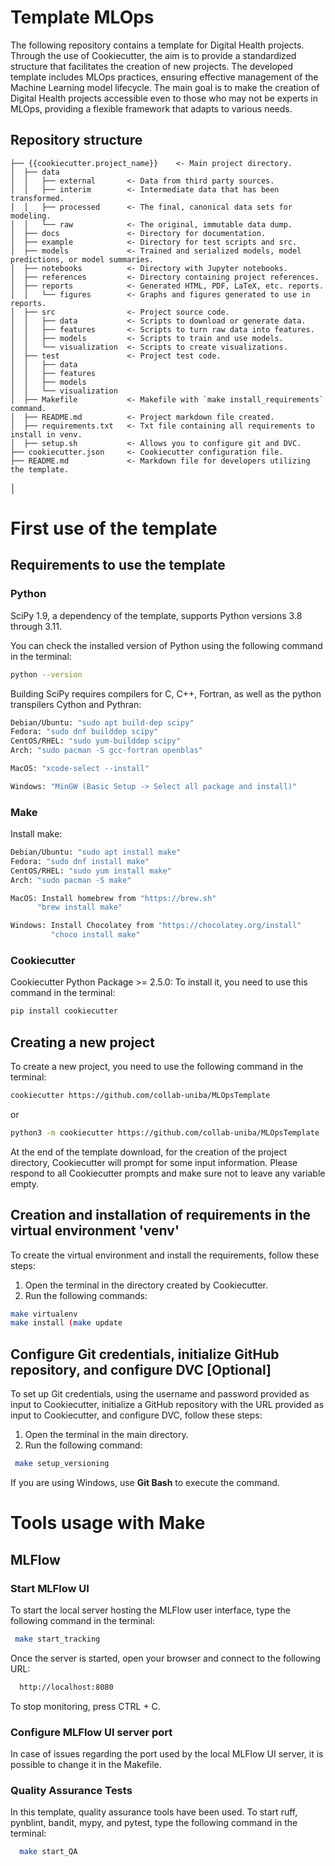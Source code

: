 # Template MLOps
The following repository contains a template for Digital Health projects. Through the use of Cookiecutter, the aim is to provide a standardized structure that facilitates the creation of new projects. The developed template includes MLOps practices, ensuring effective management of the Machine Learning model lifecycle. The main goal is to make the creation of Digital Health projects accessible even to those who may not be experts in MLOps, providing a flexible framework that adapts to various needs.

## Repository structure
```
├── {{cookiecutter.project_name}}    <- Main project directory.
│  ├── data
│  │   ├── external       <- Data from third party sources.
│  │   ├── interim        <- Intermediate data that has been transformed.
│  │   ├── processed      <- The final, canonical data sets for modeling.
│  │   └── raw            <- The original, immutable data dump.
│  ├── docs               <- Directory for documentation.
│  ├── example            <- Directory for test scripts and src.
│  ├── models             <- Trained and serialized models, model predictions, or model summaries.
│  ├── notebooks          <- Directory with Jupyter notebooks.
│  ├── references         <- Directory containing project references.
│  ├── reports            <- Generated HTML, PDF, LaTeX, etc. reports.
│  │   └── figures        <- Graphs and figures generated to use in reports.
│  ├── src                <- Project source code.
│  │   ├── data           <- Scripts to download or generate data.
│  │   ├── features       <- Scripts to turn raw data into features.
│  │   ├── models         <- Scripts to train and use models.        
│  │   └── visualization  <- Scripts to create visualizations.
│  ├── test               <- Project test code.
│  │   ├── data           
│  │   ├── features       
│  │   ├── models             
│  │   └── visualization  
│  ├── Makefile           <- Makefile with `make install_requirements` command.
│  ├── README.md          <- Project markdown file created.
│  ├── requirements.txt   <- Txt file containing all requirements to install in venv.
│  ├── setup.sh           <- Allows you to configure git and DVC.
├── cookiecutter.json     <- Cookiecutter configuration file.
├── README.md             <- Markdown file for developers utilizing the template.
```
│
# First use of the template
## Requirements to use the template
### Python
SciPy 1.9, a dependency of the template, supports Python versions 3.8 through 3.11.

   You can check the installed version of Python using the following command in the terminal:
 ``` bash
 python --version
```
 Building SciPy requires compilers for C, C++, Fortran, as well as the python transpilers Cython and Pythran:
  ``` bash
 Debian/Ubuntu: "sudo apt build-dep scipy"
 Fedora: "sudo dnf builddep scipy"
 CentOS/RHEL: "sudo yum-builddep scipy"
 Arch: "sudo pacman -S gcc-fortran openblas"
 ```
 ``` bash
 MacOS: "xcode-select --install"
  ```
 ``` bash
 Windows: "MinGW (Basic Setup -> Select all package and install)"
 ```
 ### Make
 Install make:
  ``` bash
 Debian/Ubuntu: "sudo apt install make"
 Fedora: "sudo dnf install make"
 CentOS/RHEL: "sudo yum install make"
 Arch: "sudo pacman -S make"
 ```
  ``` bash
 MacOS: Install homebrew from "https://brew.sh"
        "brew install make"
  ```
   ``` bash
 Windows: Install Chocolatey from "https://chocolatey.org/install"
            "choco install make"
 ```
 ### Cookiecutter
 Cookiecutter Python Package >= 2.5.0: To install it, you need to use this command in the terminal:
 ``` bash
 pip install cookiecutter
```
## Creating a new project
To create a new project, you need to use the following command in the terminal:
 ``` bash
 cookiecutter https://github.com/collab-uniba/MLOpsTemplate
```
or
 ``` bash
 python3 -m cookiecutter https://github.com/collab-uniba/MLOpsTemplate
```
At the end of the template download, for the creation of the project directory, Cookiecutter will prompt for some input information. Please respond to all Cookiecutter prompts and make sure not to leave any variable empty.
## Creation and installation of requirements in the virtual environment 'venv'
To create the virtual environment and install the requirements, follow these steps:
1. Open the terminal in the directory created by Cookiecutter.
2. Run the following commands:
 ``` bash
 make virtualenv
 make install (make update
```
## Configure Git credentials, initialize GitHub repository, and configure DVC [Optional]
To set up Git credentials, using the username and password provided as input to Cookiecutter, initialize a GitHub repository with the URL provided as input to Cookiecutter, and configure DVC, follow these steps:
1. Open the terminal in the main directory.
2. Run the following command:
 ``` bash
  make setup_versioning
 ```
If you are using Windows, use **Git Bash** to execute the command.
# Tools usage with Make
## MLFlow
### Start MLFlow UI
To start the local server hosting the MLFlow user interface, type the following command in the terminal:
 ``` bash
  make start_tracking
 ```
Once the server is started, open your browser and connect to the following URL:
``` bash
  http://localhost:8080
 ```
To stop monitoring, press CTRL + C.
### Configure MLFlow UI server port
In case of issues regarding the port used by the local MLFlow UI server, it is possible to change it in the Makefile.
### Quality Assurance Tests
In this template, quality assurance tools have been used. To start ruff, pynblint, bandit, mypy, and pytest, type the following command in the terminal:
``` bash
  make start_QA
 ```